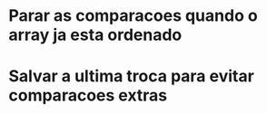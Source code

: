 # Parar as comparacoes quando o array ja esta ordenado
# Salvar a ultima troca para evitar comparacoes extras